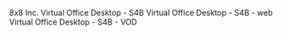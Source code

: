 8x8 Inc.
Virtual Office Desktop - S4B
Virtual Office Desktop - S4B - web
Virtual Office Desktop - S4B - VOD
